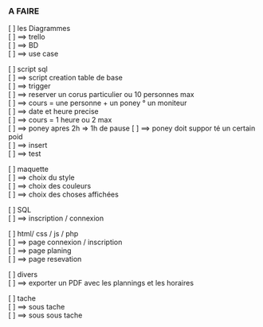

### A FAIRE

[ ] les Diagrammes  
[ ]     ==> trello  
[ ]     ==> BD  
[ ]     ==> use case  


[ ] script sql  
[ ]     ==> script creation table de base   
[ ]     ==> trigger    
[ ]         ==> reserver un corus particulier ou 10 personnes max  
[ ]         ==> cours = une personne + un poney ° un moniteur  
[ ]         ==> date et heure precise  
[ ]         ==> cours = 1 heure ou 2 max  
[ ]         ==> poney apres 2h => 1h de pause 
[ ]         ==> poney doit suppor   té un certain poid  
[ ]     ==> insert    
[ ]     ==> test   

[ ] maquette  
[ ]     ==> choix du style   
[ ]     ==> choix des couleurs   
[ ]     ==> choix des choses affichées   
   
[ ] SQL     
[ ]     ==> inscription / connexion   
   

[ ] html/ css / js / php   
[ ]     ==> page connexion / inscription    
[ ]     ==> page planing    
[ ]     ==> page resevation  
 
[ ] divers  
[ ]     ==> exporter un PDF avec les plannings et les horaires    




[ ] tache  
[ ]     ==> sous tache  
[ ]         ==> sous sous tache  
